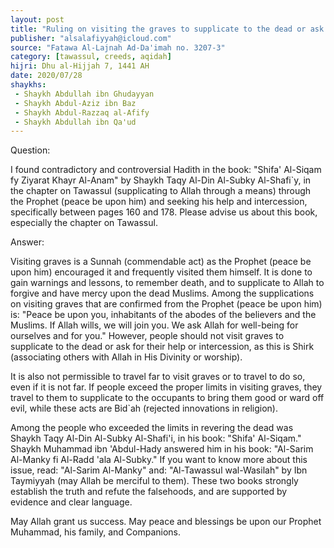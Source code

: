```yaml
---
layout: post
title: "Ruling on visiting the graves to supplicate to the dead or ask for their help or intercession"
publisher: "alsalafiyyah@icloud.com"
source: "Fatawa Al-Lajnah Ad-Da'imah no. 3207-3"
category: [tawassul, creeds, aqidah]
hijri: Dhu al-Hijjah 7, 1441 AH
date: 2020/07/28
shaykhs: 
 - Shaykh Abdullah ibn Ghudayyan
 - Shaykh Abdul-Aziz ibn Baz
 - Shaykh Abdul-Razzaq al-Afify
 - Shaykh Abdullah ibn Qa'ud
---
```


Question: 

I found contradictory and controversial Hadith in the book: "Shifa' Al-Siqam fy Ziyarat Khayr Al-Anam" by Shaykh Taqy Al-Din Al-Subky Al-Shafi`y, in the chapter on Tawassul (supplicating to Allah through a means) through the Prophet (peace be upon him) and seeking his help and intercession, specifically between pages 160 and 178. Please advise us about this book, especially the chapter on Tawassul.

Answer:

Visiting graves is a Sunnah (commendable act) as the Prophet (peace be upon him) encouraged it and frequently visited them himself. It is done to gain warnings and lessons, to remember death, and to supplicate to Allah to forgive and have mercy upon the dead Muslims. Among the supplications on visiting graves that are confirmed from the Prophet (peace be upon him) is: "Peace be upon you, inhabitants of the abodes of the believers and the Muslims. If Allah wills, we will join you. We ask Allah for well-being for ourselves and for you." However, people should not visit graves to supplicate to the dead or ask for their help or intercession, as this is Shirk (associating others with Allah in His Divinity or worship). 

It is also not permissible to travel far to visit graves or to travel to do so, even if it is not far. If people exceed the proper limits in visiting graves, they travel to them to supplicate to the occupants to bring them good or ward off evil, while these acts are Bid`ah (rejected innovations in religion). 

Among the people who exceeded the limits in revering the dead was Shaykh Taqy Al-Din Al-Subky Al-Shafi'i, in his book: "Shifa' Al-Siqam." Shaykh Muhammad ibn 'Abdul-Hady answered him in his book: "Al-Sarim Al-Manky fi Al-Radd 'ala Al-Subky." If you want to know more about this issue, read: "Al-Sarim Al-Manky" and: "Al-Tawassul wal-Wasilah" by Ibn Taymiyyah (may Allah be merciful to them). These two books strongly establish the truth and refute the falsehoods, and are supported by evidence and clear language.

May Allah grant us success. May peace and blessings be upon our Prophet Muhammad, his family, and Companions.


